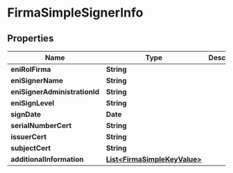 

# FirmaSimpleSignerInfo


## Properties

| Name | Type | Description | Notes |
|------------ | ------------- | ------------- | -------------|
|**eniRolFirma** | **String** |  |  [optional] |
|**eniSignerName** | **String** |  |  [optional] |
|**eniSignerAdministrationId** | **String** |  |  [optional] |
|**eniSignLevel** | **String** |  |  [optional] |
|**signDate** | **Date** |  |  [optional] |
|**serialNumberCert** | **String** |  |  [optional] |
|**issuerCert** | **String** |  |  [optional] |
|**subjectCert** | **String** |  |  [optional] |
|**additionalInformation** | [**List&lt;FirmaSimpleKeyValue&gt;**](FirmaSimpleKeyValue.md) |  |  [optional] |



